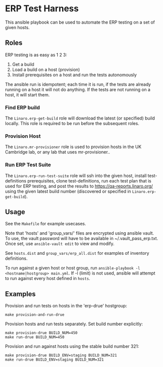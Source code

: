 # ERP Test Harness

This ansible playbook can be used to automate the ERP testing on a set of given
hosts.

## Roles

ERP testing is as easy as 1 2 3:
1. Get a build
2. Load a build on a host (provision)
3. Install prerequisites on a host and run the tests autonomously

The ansible run is idempotent; each time it is run, if the tests are already
running on a host it will not do anything. If the tests are not running on a
host, it will start them.

### Find ERP build

The `Linaro.erp-get-build` role will download the latest (or specified) build
locally. This role is required to be run before the subsequent roles.

### Provision Host

The `Linaro.mr-provisioner` role is used to provision hosts in the UK
Cambridge lab, or any lab that uses mr-provisioner..

### Run ERP Test Suite

The `Linaro.erp-run-test-suite` role will ssh into the given host, install
test-definitions prerequisites, clone test-definitions, run each test plan that
is used for ERP testing, and post the results to https://qa-reports.linaro.org/
using the given latest build number (discovered or specified in
`Linaro.erp-get-build`).

## Usage

See the `Makefile` for example usecases.

Note that 'hosts' and 'group_vars/' files are encrypted using ansible vault.
To use, the vault password will have to be available in ~/.vault_pass_erp.txt.
Once set, use `ansible-vault edit` to view and modify.

See `hosts.dist` and `group_vars/erp_all.dist` for examples of inventory
definitions.

To run against a given host or host group, run `ansible-playbook -l
<hostname|hostgroup> main.yml`. If -l (limit) is not used, ansible will attempt
to run against every host defined in `hosts`.

## Examples

Provision and run tests on hosts in the 'erp-drue' hostgroup:

    make provision-and-run-drue

Provision hosts and run tests separately. Set build number explicitly:

    make provision-drue BUILD_NUM=450
    make run-drue BUILD_NUM=450

Provision and run against hosts using the stable build number 321:

    make provision-drue BUILD_ENV=staging BUILD_NUM=321
    make run-drue BUILD_ENV=staging BUILD_NUM=321
